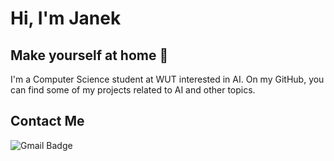 # Hi, I'm Janek
## Make yourself at home :new_moon_with_face:

I'm a Computer Science student at WUT interested in AI. On my GitHub, you can find some of my projects related to AI and other topics. 



## Contact Me
![Gmail Badge](https://img.shields.io/badge/-filipeckijan@gmail.com-purple?style=flat-roundedrectangle&logo=Gmail&logoColor=white&link=mailto:filipeckijan@gmail.com)
